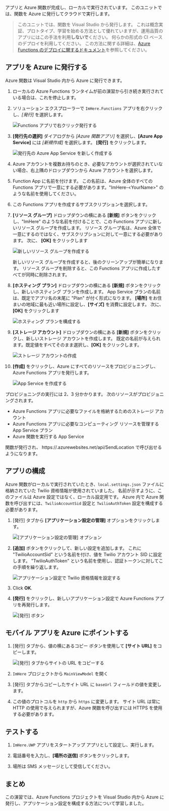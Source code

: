 アプリと Azure 関数が完成し、ローカルで実行されています。 このユニットでは、関数を Azure に発行してクラウドで実行します。

> このユニットでは、関数を Visual Studio から発行します。 これは概念実証、プロトタイプ、学習を始める方法として優れていますが、運用品質のアプリにはこの手法を利用**しないで**ください。 何らかの形式の CI ベースのデプロイを利用してください。 この方法に関する詳細は、[Azure Functions のデプロイに関するドキュメント](https://docs.microsoft.com/azure/azure-functions/functions-continuous-deployment)を参照してください。
>
## <a name="publishing-your-app-to-azure"></a>アプリを Azure に発行する

Azure 関数は Visual Studio 内から Azure に発行できます。

1. ローカルの Azure Functions ランタイムが前の演習から引き続き実行されている場合は、これを停止します。

2. ソリューション エクスプローラーで `ImHere.Functions` アプリを右クリックし、*[発行]* を選択します。

    ![Functions アプリで右クリック発行する](../media-drafts/8-right-click-publish.png)

3. **[発行先の選択]** ダイアログから *[Azure 関数アプリ]* を選択し、**[Azure App Service]** には *[新規作成]* を選択します。 **[発行]** をクリックします。

    ![発行先の Azure App Service を新しく作成する](../media-drafts/8-pick-publish-target.png)

4. Azure アカウントを複数お持ちのとき、必要なアカウントが選択されていない場合、右上隅のドロップダウンから Azure アカウントを選択します。

5. Function App に名前を付けます。 この名前は、Azure 全体のすべての Functions アプリで一意にする必要があります。"ImHere-\<YourName\>" のような名前を使用してください。

6. この Functions アプリを作成するサブスクリプションを選択します。

7. **[リソース グループ]** ドロップダウンの横にある **[新規]** ボタンをクリックし、"ImHere" のような名前を付けることで、この Functions アプリに新しいリソース グループを作成します。 リソース グループ名は、Azure 全体で一意にするのではなく、サブスクリプションに対して一意にする必要があります。 次に、 **[OK]** をクリックします

    ![新しいリソース グループを作成する](../media-drafts/8-create-new-resource-group.png)

   新しいリソース グループを作成すると、後のクリーンアップが簡単になります。 リソース グループを削除すると、この Functions アプリに作成したすべてが同時に削除されます。

8. **[ホスティング プラン]** ドロップダウンの横にある **[新規]** ボタンをクリックし、新しいホスティング プランを作成します。 App Service プランの名前は、既定でアプリ名の末尾に "Plan" が付く形式になります。 **[場所]** をお住まいの地域に最も近い場所に設定し、**[サイズ]** を消費に設定します。 次に、 **[OK]** をクリックします

    ![ホスティング プランを構成する](../media-drafts/8-configure-hosting-plan.png)

9. **[ストレージ アカウント]** ドロップダウンの横にある **[新規]** ボタンをクリックし、新しいストレージ アカウントを作成します。 既定の名前が与えられます。既定値をすべてそのまま選択し、**[OK]** をクリックします。

    ![ストレージ アカウントの作成](../media-drafts/8-create-storage-account.png)

10. **[作成]** をクリックし、Azure にすべてのリソースをプロビジョニングし、Azure Functions アプリを発行します。

    ![App Service を作成する](../media-drafts/8-create-app-service.png)

プロビジョニングの実行には 2、3 分かかります。 次のリソースがプロビジョニングされます。

* Azure Functions アプリに必要なファイルを格納するためのストレージ アカウント
* Azure Functions アプリに必要なコンピューティング リソースを管理する App Service プラン
* Azure 関数を実行する App Service

関数が発行され、 https://<your-app-name>.azurewebsites.net/api/SendLocation で呼び出せるようになります。

## <a name="configuring-your-app"></a>アプリの構成

Azure 関数がローカルで実行されていたとき、`local.settings.json` ファイルに格納されていた Twilio 資格情報が使用されていました。 名前が示すように、このファイルは Azure 設定ではなく、ローカル設定用です。 Azure 内で Azure 関数を呼び出すには、`TwilioAccountSid` 設定と `TwilioAuthToken` 設定を構成する必要があります。

1. [発行] タブから **[アプリケーション設定の管理]** オプションをクリックします。

    ![[アプリケーション設定の管理] オプション](../media-drafts/8-application-settings-option.png)

2. **[追加]** ボタンをクリックして、新しい設定を追加します。 これに "TwilioAccountSid" という名前を付け、値を Twilio アカウント SID に設定します。 "TwilioAuthToken" という名前を使用し、認証トークンに対してこの手順を繰り返します。

    ![アプリケーション設定で Twilio 資格情報を設定する](../media-drafts/8-set-creds-in-app-settings.png)

3. Click **OK**.

4. **[発行]** をクリックし、新しいアプリケーション設定で Azure Functions アプリを再発行します。

    ![[発行] ボタン](../media-drafts/8-publish-application-button.png)

## <a name="pointing-the-mobile-app-to-azure"></a>モバイル アプリを Azure にポイントする

1. [発行] タブから、値の横にあるコピー ボタンを使用して **[サイト URL]** をコピーします。

    ![[発行] タブからサイトの URL をコピーする](../media-drafts/8-copy-site-url.png)

2. `ImHere` プロジェクトから `MainViewModel` を開く

3. [発行] タブからコピーしたサイト URL に `baseUrl` フィールドの値を変更します。

4. この値のプロトコルを `http` から `https` に変更します。 サイト URL は常に HTTP の使用で与えられますが、Azure 関数を呼び出すには HTTPS を使用する必要があります。

## <a name="test-it-out"></a>テストする

1. `ImHere.UWP` アプリをスタートアップ アプリとして設定し、実行します。

2. 電話番号を入力し、**[場所の送信]** ボタンをクリックします。

3. 場所は SMS メッセージとして受信してください。

## <a name="summary"></a>まとめ

この演習では、Azure Functions プロジェクトを Visual Studio 内から Azure に発行し、アプリケーション設定を構成する方法について学習しました。